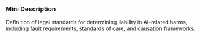 ### Mini Description

Definition of legal standards for determining liability in AI-related harms, including fault requirements, standards of care, and causation frameworks.
